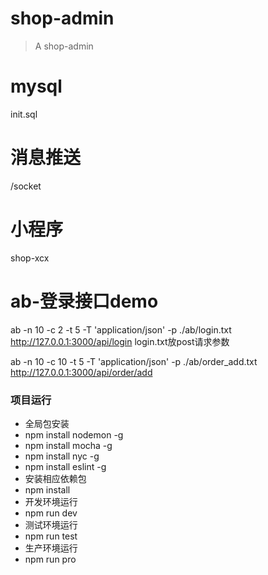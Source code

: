 # shop-admin
> A shop-admin

# mysql
init.sql

# 消息推送
/socket

# 小程序
shop-xcx

# ab-登录接口demo
ab -n 10 -c 2 -t 5 -T 'application/json' -p ./ab/login.txt http://127.0.0.1:3000/api/login
login.txt放post请求参数

ab -n 10 -c 10 -t 5 -T 'application/json' -p ./ab/order_add.txt http://127.0.0.1:3000/api/order/add

### 项目运行
- 全局包安装
- npm install nodemon -g
-	npm install mocha -g
-	npm install nyc -g
-	npm install eslint -g
- 安装相应依赖包
- npm install
- 开发环境运行
- npm run dev
- 测试环境运行
- npm run test
- 生产环境运行
- npm run pro